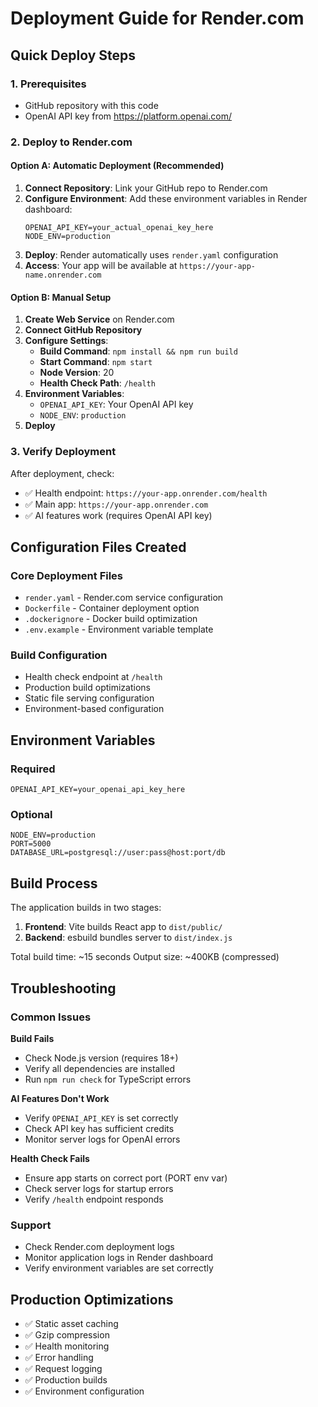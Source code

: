 # Deployment Guide for Render.com

## Quick Deploy Steps

### 1. Prerequisites
- GitHub repository with this code
- OpenAI API key from https://platform.openai.com/

### 2. Deploy to Render.com

#### Option A: Automatic Deployment (Recommended)
1. **Connect Repository**: Link your GitHub repo to Render.com
2. **Configure Environment**: Add these environment variables in Render dashboard:
   ```
   OPENAI_API_KEY=your_actual_openai_key_here
   NODE_ENV=production
   ```
3. **Deploy**: Render automatically uses `render.yaml` configuration
4. **Access**: Your app will be available at `https://your-app-name.onrender.com`

#### Option B: Manual Setup
1. **Create Web Service** on Render.com
2. **Connect GitHub Repository**
3. **Configure Settings**:
   - **Build Command**: `npm install && npm run build`
   - **Start Command**: `npm start`
   - **Node Version**: 20
   - **Health Check Path**: `/health`
4. **Environment Variables**:
   - `OPENAI_API_KEY`: Your OpenAI API key
   - `NODE_ENV`: `production`
5. **Deploy**

### 3. Verify Deployment

After deployment, check:
- ✅ Health endpoint: `https://your-app.onrender.com/health`
- ✅ Main app: `https://your-app.onrender.com`
- ✅ AI features work (requires OpenAI API key)

## Configuration Files Created

### Core Deployment Files
- `render.yaml` - Render.com service configuration
- `Dockerfile` - Container deployment option
- `.dockerignore` - Docker build optimization
- `.env.example` - Environment variable template

### Build Configuration
- Health check endpoint at `/health`
- Production build optimizations
- Static file serving configuration
- Environment-based configuration

## Environment Variables

### Required
```env
OPENAI_API_KEY=your_openai_api_key_here
```

### Optional
```env
NODE_ENV=production
PORT=5000
DATABASE_URL=postgresql://user:pass@host:port/db
```

## Build Process

The application builds in two stages:
1. **Frontend**: Vite builds React app to `dist/public/`
2. **Backend**: esbuild bundles server to `dist/index.js`

Total build time: ~15 seconds
Output size: ~400KB (compressed)

## Troubleshooting

### Common Issues

**Build Fails**
- Check Node.js version (requires 18+)
- Verify all dependencies are installed
- Run `npm run check` for TypeScript errors

**AI Features Don't Work**
- Verify `OPENAI_API_KEY` is set correctly
- Check API key has sufficient credits
- Monitor server logs for OpenAI errors

**Health Check Fails**
- Ensure app starts on correct port (PORT env var)
- Check server logs for startup errors
- Verify `/health` endpoint responds

### Support
- Check Render.com deployment logs
- Monitor application logs in Render dashboard
- Verify environment variables are set correctly

## Production Optimizations

- ✅ Static asset caching
- ✅ Gzip compression
- ✅ Health monitoring
- ✅ Error handling
- ✅ Request logging
- ✅ Production builds
- ✅ Environment configuration